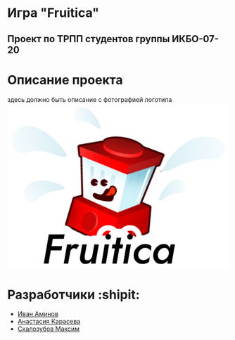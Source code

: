 # Игра "Fruitica" 
## Проект по ТРПП студентов группы ИКБО-07-20
# Описание проекта
  здесь должно быть описание с фотографией логотипа
  ![](https://github.com/Stulk3/Fruitica/blob/main/Assets/Sprites/UI/logo.png?raw=true)
# Разработчики :shipit:
+ [Иван Аминов](https://github.com/Stulk3)
+ [Анастасия Карасева](https://github.com/karasik0401)
+ [Скалозубов Максим](https://github.com/mmjax)



